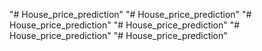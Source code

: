 "# House_price_prediction" 
"# House_price_prediction" 
"# House_price_prediction" 
"# House_price_prediction" 
"# House_price_prediction" 
"# House_price_prediction" 
